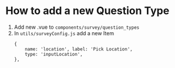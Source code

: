# How to add a new Question Type

1. Add new .vue to `components/survey/question_types`
2. In `utils/surveyConfig.js` add a new Item
    ```
    {
        name: 'location', label: 'Pick Location',
        type: 'inputLocation',
    },
    ```